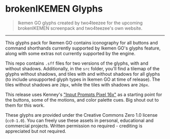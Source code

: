 # brokenIKEMEN Glyphs
> Ikemen GO glyphs created by two4teezee for the upcoming brokenIKEMEN screenpack and two4teezee's own website.
---
This glyphs pack for Ikemen GO contains iconography for all buttons and command shorthands currently supported by Ikemen GO's glyphs feature, along with some extras not currently supported by the engine.

This repo contains `.sff` files for two versions of the glyphs, with and without shadows.
Additionally, in the `src` folder, you'll find a tilemap of the glyphs without shadows, and tiles with and without shadows for all glyphs (to include unsupported glyph types in Ikemen GO at time of release).
The tiles without shadows are `20px`, while the tiles with shadows are `26px`.

This release uses Kenney's ["Input Prompts Pixel 16x"](https://www.kenney.nl/assets/input-prompts-pixel-16) as a starting point for the buttons, some of the motions, and color palette cues.
Big shout out to them for this work.

These glyphs are provided under the Creative Commons Zero 1.0 license (`cc0-1.0`).
You can freely use these assets in personal, educational and commercial projects.
Written permission no required - crediting is appreciated but not required.